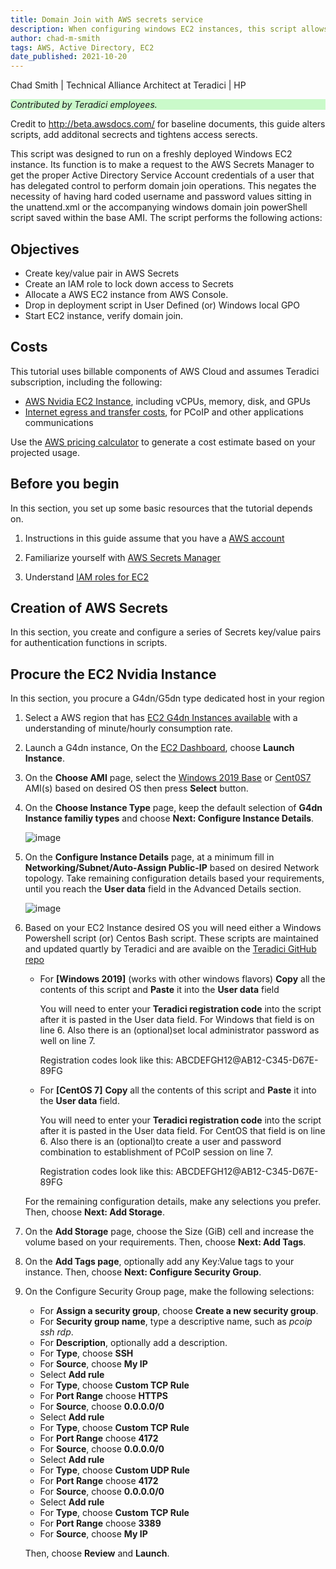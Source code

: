 ```yaml
---
title: Domain Join with AWS secrets service
description: When configuring windows EC2 instances, this script allows a EC2 instance to join a domain and keep the credentials safe in AWS secrets service.
author: chad-m-smith
tags: AWS, Active Directory, EC2
date_published: 2021-10-20
---
```


Chad Smith | Technical Alliance Architect at Teradici | HP

<p style="background-color:#CAFACA;"><i>Contributed by Teradici employees.</i></p>

Credit to http://beta.awsdocs.com/ for baseline documents, this guide alters scripts, add additonal secrects and tightens access serects. 

This script was designed to run on a freshly deployed Windows EC2 instance. Its function is to make a request to the AWS Secrets Manager to get the proper Active Directory Service Account credentials of a user that has delegated control to perform domain join operations. This negates the necessity of having hard coded username and password values sitting in the unattend.xml or the accompanying windows domain join powerShell script saved within the base AMI. The script performs the following actions:


## Objectives

+ Create key/value pair in AWS Secrets
+ Create an IAM role to lock down access to Secrets
+ Allocate a AWS EC2 instance from AWS Console.
+ Drop in deployment script in User Defined (or) Windows local GPO
+ Start EC2 instance, verify domain join.

## Costs

This tutorial uses billable components of AWS Cloud and assumes Teradici subscription, including the following:
+   [AWS Nvidia EC2 Instance](https://aws.amazon.com/nvidia/), including vCPUs, memory, disk, and GPUs
+   [Internet egress and transfer costs](https://aws.amazon.com/blogs/architecture/overview-of-data-transfer-costs-for-common-architectures/), for PCoIP and other applications communications

Use the [AWS pricing calculator](https://calculator.aws/#/) to generate a cost estimate based on your projected usage.

## Before you begin

In this section, you set up some basic resources that the tutorial depends on.

1. Instructions in this guide assume that you have a [AWS account](https://aws.amazon.com/free/) 

1. Familiarize yourself with [AWS Secrets Manager](https://aws.amazon.com/secrets-manager/)

1. Understand [IAM roles for EC2](https://docs.aws.amazon.com/AWSEC2/latest/UserGuide/iam-roles-for-amazon-ec2.html) 

## Creation of AWS Secrets

In this section, you create and configure a series of Secrets key/value pairs for authentication functions in scripts.

## Procure the EC2 Nvidia Instance

In this section, you procure a G4dn/G5dn type dedicated host in your region

1. Select a AWS region that has [EC2 G4dn Instances available](https://www.instance-pricing.com/provider=aws-ec2/instance=g4dn.4xlarge/) with a understanding of minute/hourly consumption rate. 

1.  Launch a G4dn instance, On the [EC2 Dashboard](https://console.aws.amazon.com/ec2), choose **Launch Instance**.

1. On the **Choose AMI** page, select the [Windows 2019 Base](https://aws.amazon.com/marketplace/pp/prodview-bd6o47htpbnoe?ref=cns_srchrow) or [Cent0S7](https://aws.amazon.com/marketplace/pp/prodview-qkzypm3vjr45g?ref=cns_srchrow) AMI(s) based on desired OS then press **Select** button.

1. On the **Choose Instance Type** page, keep the default selection of **G4dn Instance familiy types** and choose **Next: Configure Instance Details**.

    ![image](https://github.com/ChadSmithTeradici/Teradici-PCoIP-deployment_script-for-AWS-NVIDIA-Instances/blob/main/images/AWS-G4dn-Fam.jpg)

1. On the **Configure Instance Details** page, at a minimum fill in **Networking/Subnet/Auto-Assign Public-IP** based on desired Network topology. Take remaining configuration details based your requirements, until you reach the **User data** field in the Advanced Details section.

    ![image](https://github.com/ChadSmithTeradici/Teradici-PCoIP-deployment_script-for-AWS-NVIDIA-Instances/blob/main/images/User_Data_Field.jpg)
 
 1. Based on your EC2 Instance desired OS you will need either a Windows Powershell script (or) Centos Bash script. These scripts are maintained and updated quartly by Teradici and are avaible on the [Teradici GitHub repo](https://github.com/teradici)
 
    + For **[Windows 2019]** (works with other windows flavors) **Copy** all the contents of this script and **Paste** it into the **User data** field
    
      You will need to enter your **Teradici registration code** into the script after it is pasted in the User data field. For Windows that field is on line 6. Also there is an (optional)set local administrator password as well on line 7.
    
        Registration codes look like this: ABCDEFGH12@AB12-C345-D67E-89FG
    
    + For **[CentOS 7]**  **Copy** all the contents of this script and **Paste** it into the **User data** field.
    
      You will need to enter your **Teradici registration code** into the script after it is pasted in the User data field. For CentOS that field is on line 6. Also there is an (optional)to create a user and password combination to establishment of PCoIP session on line 7.

        Registration codes look like this: ABCDEFGH12@AB12-C345-D67E-89FG
 
 
    For the remaining configuration details, make any selections you prefer. Then, choose **Next: Add Storage**.

1. On the **Add Storage** page, choose the Size (GiB) cell and increase the volume based on your requirements. Then, choose **Next: Add Tags**.

1. On the **Add Tags page**, optionally add any Key:Value tags to your instance. Then, choose **Next: Configure Security Group**.

1. On the Configure Security Group page, make the following selections:

    + For **Assign a security group**, choose **Create a new security group**.
    + For **Security group name**, type a descriptive name, such as *pcoip ssh rdp*.
    + For **Description**, optionally add a description.
    + For **Type**, choose **SSH**
    + For **Source**, choose **My IP**
    + Select **Add rule**
    + For **Type**, choose **Custom TCP Rule**
    + For **Port Range** choose **HTTPS**
    + For **Source**, choose **0.0.0.0/0**
    + Select **Add rule**
    + For **Type**, choose **Custom TCP Rule**
    + For **Port Range** choose **4172**
    + For **Source**, choose **0.0.0.0/0**
    + Select **Add rule**
    + For **Type**, choose **Custom UDP Rule**
    + For **Port Range** choose **4172**
    + For **Source**, choose **0.0.0.0/0**
    + Select **Add rule**
    + For **Type**, choose **Custom TCP Rule**
    + For **Port Range** choose **3389**
    + For **Source**, choose **My IP**
    
    Then, choose **Review** and **Launch**.
